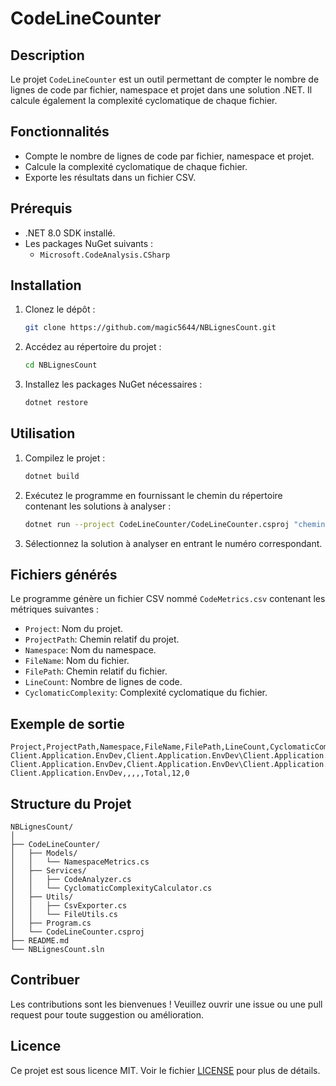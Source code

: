 
# CodeLineCounter

## Description

Le projet `CodeLineCounter` est un outil permettant de compter le nombre de lignes de code par fichier, namespace et projet dans une solution .NET. Il calcule également la complexité cyclomatique de chaque fichier.

## Fonctionnalités

- Compte le nombre de lignes de code par fichier, namespace et projet.
- Calcule la complexité cyclomatique de chaque fichier.
- Exporte les résultats dans un fichier CSV.

## Prérequis

- .NET 8.0 SDK installé.
- Les packages NuGet suivants :
  - `Microsoft.CodeAnalysis.CSharp`

## Installation

1. Clonez le dépôt :
    ```sh
    git clone https://github.com/magic5644/NBLignesCount.git
    ```
2. Accédez au répertoire du projet :
    ```sh
    cd NBLignesCount
    ```
3. Installez les packages NuGet nécessaires :
    ```sh
    dotnet restore
    ```

## Utilisation

1. Compilez le projet :
    ```sh
    dotnet build
    ```
2. Exécutez le programme en fournissant le chemin du répertoire contenant les solutions à analyser :
    ```sh
    dotnet run --project CodeLineCounter/CodeLineCounter.csproj "chemin/du/répertoire/avec/solutions"
    ```

3. Sélectionnez la solution à analyser en entrant le numéro correspondant.

## Fichiers générés

Le programme génère un fichier CSV nommé `CodeMetrics.csv` contenant les métriques suivantes :
- `Project`: Nom du projet.
- `ProjectPath`: Chemin relatif du projet.
- `Namespace`: Nom du namespace.
- `FileName`: Nom du fichier.
- `FilePath`: Chemin relatif du fichier.
- `LineCount`: Nombre de lignes de code.
- `CyclomaticComplexity`: Complexité cyclomatique du fichier.

## Exemple de sortie

```
Project,ProjectPath,Namespace,FileName,FilePath,LineCount,CyclomaticComplexity
Client.Application.EnvDev,Client.Application.EnvDev\Client.Application.EnvDev.csproj,Isagri.Compta.Client.EnvDev.Properties,Settings.Designer.cs,Client.Application.EnvDev\Properties\Settings.Designer.cs,12,3
Client.Application.EnvDev,Client.Application.EnvDev\Client.Application.EnvDev.csproj,Isagri.Compta.Client.EnvDev.Properties,Total,E:\_TFS\Isagri.CO\Main\Isaco\DotNet\Sources\Client.Application.EnvDev,12,0
Client.Application.EnvDev,,,,,Total,12,0
```

## Structure du Projet

```
NBLignesCount/
│
├── CodeLineCounter/
│   ├── Models/
│   │   └── NamespaceMetrics.cs
│   ├── Services/
│   │   ├── CodeAnalyzer.cs
│   │   └── CyclomaticComplexityCalculator.cs
│   ├── Utils/
│   │   ├── CsvExporter.cs
│   │   └── FileUtils.cs
│   ├── Program.cs
│   └── CodeLineCounter.csproj
├── README.md
└── NBLignesCount.sln
```

## Contribuer

Les contributions sont les bienvenues ! Veuillez ouvrir une issue ou une pull request pour toute suggestion ou amélioration.

## Licence

Ce projet est sous licence MIT. Voir le fichier [LICENSE](LICENSE) pour plus de détails.
